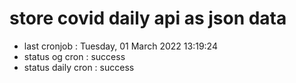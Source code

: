 # store covid daily api as json data

- last cronjob : Tuesday, 01 March 2022 13:19:24
- status og cron : success
- status daily cron : success
      
      